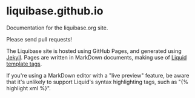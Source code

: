 # liquibase.github.io

Documentation for the liquibase.org site.

Please send pull requests!

The Liquibase site is hosted using GitHub Pages, and generated using 
[Jekyll](http://jekyllrb.com/). Pages are written in MarkDown documents, making
use of [Liquid template tags](http://jekyllrb.com/docs/templates/).

If you're using a MarkDown editor with a "live preview" feature, be aware that
it's unlikely to support Liquid's syntax highlighting tags, such as 
"{% highlight xml %}".